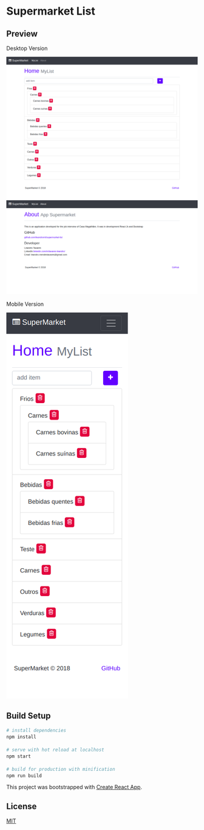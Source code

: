 # Supermarket List

## Preview

Desktop Version

![](https://raw.githubusercontent.com/leandromt/supermarket-list/master/src/img/preview/home.png)
![](https://raw.githubusercontent.com/leandromt/supermarket-list/master/src/img/preview/about.png)

Mobile Version

![](https://raw.githubusercontent.com/leandromt/supermarket-list/master/src/img/preview/mobile.png)

## Build Setup

```bash
# install dependencies
npm install

# serve with hot reload at localhost
npm start

# build for production with minification
npm run build
```

This project was bootstrapped with [Create React App](https://github.com/facebookincubator/create-react-app).

## License

[MIT](https://github.com/dmtrbrl/tmdb-app/blob/master/LICENSE)
